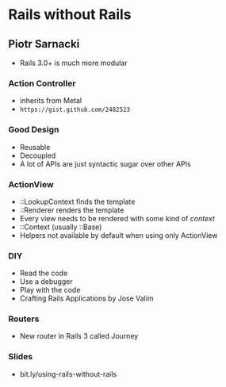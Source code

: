 # Rails without Rails
## Piotr Sarnacki

* Rails 3.0+ is much more modular

### Action Controller
* inherits from Metal
* `https://gist.github.com/2482523`


### Good Design
* Reusable
* Decoupled
* A lot of APIs are just syntactic sugar over other APIs

### ActionView
* ::LookupContext finds the template
* ::Renderer renders the template
* Every view needs to be rendered with some kind of *context*
* ::Context (usually ::Base)
* Helpers not available by default when using only ActionView

### DIY
* Read the code
* Use a debugger
* Play with the code
* Crafting Rails Applications by Jose Valim

### Routers
* New router in Rails 3 called Journey

### Slides
* bit.ly/using-rails-without-rails
